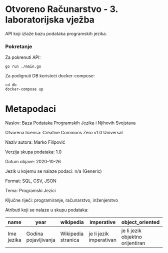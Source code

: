 # Otvoreno Računarstvo - 3. laboratorijska vježba

API koji izlaže bazu podataka programskih jezika.

### Pokretanje

Za pokrenuti API:
```
go run ./main.go
```

Za podignuti DB koristeći docker-compose:
```
cd db
docker-compose up
```

# Metapodaci
Naslov: Baza Podataka Programskih Jezika i Njihovih Svojstava

Otvorena licensa: Creative Commons Zero v1.0 Universal

Naziv autora: Marko Filipović

Verzija skupa podataka: 1.0

Datum objave: 2020-10-26

Jezik u kojemu se nalaze podaci: n/a (Generic)

Format: SQL, CSV, JSON

Tema: Programski Jezici

Ključne riječi: programiranje, računarstvo, inženjerstvo

Atributi koji se nalaze u skupu podataka: 


name | year | wikipedia | imperative | object_oriented | functional | procedural | generic | reflective | creators
--- | --- | --- | --- | --- | --- | --- | --- | --- | ---
Ime jezika | Godina pojavljivanja | Wikipedia stranica | je li jezik imperativan | je li jezik objektno orijentiran | je li jezik funkcijski | je li jezik proceduralan | je li jezik generičan | je li jezik reflektivan | Autori jezika

